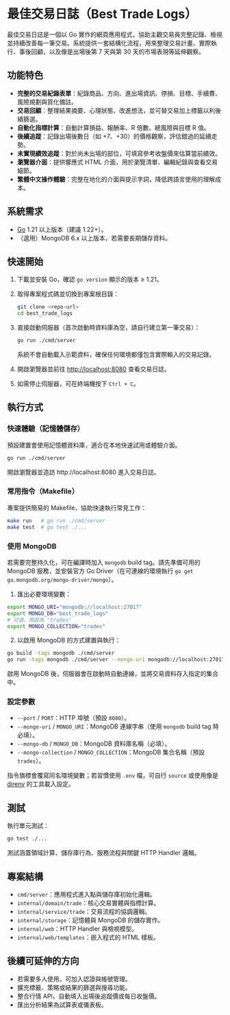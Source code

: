# 最佳交易日誌（Best Trade Logs）

最佳交易日誌是一個以 Go 實作的網頁應用程式，協助主觀交易員完整記錄、檢視並持續改善每一筆交易。系統提供一套結構化流程，用來整理交易計畫、實際執行、事後回顧，以及像是出場後第 7 天與第 30 天的市場表現等延伸觀察。

## 功能特色

- **完整的交易紀錄表單**：紀錄商品、方向、進出場資訊、停損、目標、手續費、風險規劃與質化備註。
- **交易回顧**：整理結果摘要、心理狀態、改進想法，並可替交易加上標籤以利後續篩選。
- **自動化指標計算**：自動計算損益、報酬率、R 倍數、總風險與目標 R 值。
- **後續追蹤**：記錄出場後數日（如 +7、+30）的價格觀察，評估錯過的延續走勢。
- **未實現績效追蹤**：對於尚未出場的部位，可填寫參考收盤價來估算當前績效。
- **瀏覽器介面**：提供響應式 HTML 介面，用於瀏覽清單、編輯紀錄與查看交易細節。
- **繁體中文操作體驗**：完整在地化的介面與提示字詞，降低跨語言使用的理解成本。

## 系統需求

- [Go](https://go.dev/dl/) 1.21 以上版本（建議 1.22+）。
- （選用）MongoDB 6.x 以上版本，若需要長期儲存資料。

## 快速開始

1. 下載並安裝 Go，確認 `go version` 顯示的版本 ≥ 1.21。
2. 取得專案程式碼並切換到專案根目錄：

   ```bash
   git clone <repo-url>
   cd best_trade_logs
   ```

3. 直接啟動伺服器（首次啟動時資料庫為空，請自行建立第一筆交易）：

   ```bash
   go run ./cmd/server
   ```

   系統不會自動載入示範資料，確保任何環境都僅包含實際輸入的交易記錄。

4. 開啟瀏覽器並前往 <http://localhost:8080> 查看交易日誌。

5. 如需停止伺服器，可在終端機按下 `Ctrl + C`。

## 執行方式

### 快速體驗（記憶體儲存）

預設建置會使用記憶體資料庫，適合在本地快速試用或體驗介面。

```bash
go run ./cmd/server
```

開啟瀏覽器並造訪 http://localhost:8080 進入交易日誌。

### 常用指令（Makefile）

專案提供簡易的 Makefile，協助快速執行常見工作：

```bash
make run   # go run ./cmd/server
make test  # go test ./...
```

### 使用 MongoDB

若需要完整持久化，可在編譯時加入 `mongodb` build tag。請先準備可用的 MongoDB 服務，並安裝官方 Go Driver（在可連線的環境執行 `go get go.mongodb.org/mongo-driver/mongo`）。

1. 匯出必要環境變數：

```bash
export MONGO_URI="mongodb://localhost:27017"
export MONGO_DB="best_trade_logs"
# 可選，預設為 "trades"
export MONGO_COLLECTION="trades"
```

2. 以啟用 MongoDB 的方式建置與執行：

```bash
go build -tags mongodb ./cmd/server
go run -tags mongodb ./cmd/server --mongo-uri mongodb://localhost:27017 --mongo-db best_trade_logs
```

啟用 MongoDB 後，伺服器會在啟動時自動連線，並將交易資料存入指定的集合中。

### 設定參數

- `--port` / `PORT`：HTTP 埠號（預設 `8080`）。
- `--mongo-uri` / `MONGO_URI`：MongoDB 連線字串（使用 `mongodb` build tag 時必填）。
- `--mongo-db` / `MONGO_DB`：MongoDB 資料庫名稱（必填）。
- `--mongo-collection` / `MONGO_COLLECTION`：MongoDB 集合名稱（預設 `trades`）。

指令旗標會覆寫同名環境變數；若習慣使用 `.env` 檔，可自行 `source` 或使用像是 [direnv](https://direnv.net/) 的工具載入設定。

## 測試

執行單元測試：

```bash
go test ./...
```

測試涵蓋領域計算、儲存庫行為、服務流程與關鍵 HTTP Handler 邏輯。

## 專案結構

- `cmd/server`：應用程式進入點與儲存庫初始化邏輯。
- `internal/domain/trade`：核心交易實體與指標計算。
- `internal/service/trade`：交易流程的協調邏輯。
- `internal/storage`：記憶體與 MongoDB 的儲存實作。
- `internal/web`：HTTP Handler 與檢視模型。
- `internal/web/templates`：嵌入程式的 HTML 樣板。

## 後續可延伸的方向

- 若需要多人使用，可加入認證與帳號管理。
- 擴充標籤、策略或結果的篩選與搜尋功能。
- 整合行情 API，自動填入出場後追蹤價或每日收盤價。
- 匯出分析結果為試算表或儀表板。
